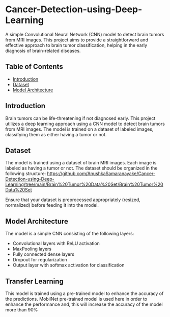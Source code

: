 # Cancer-Detection-using-Deep-Learning

A simple Convolutional Neural Network (CNN) model to detect brain tumors from MRI images. This project aims to provide a straightforward and effective approach to brain tumor classification, helping in the early diagnosis of brain-related diseases.

## Table of Contents

- [Introduction](#introduction)
- [Dataset](#dataset)
- [Model Architecture](#model-architecture)

## Introduction

Brain tumors can be life-threatening if not diagnosed early. This project utilizes a deep learning approach using a CNN model to detect brain tumors from MRI images. The model is trained on a dataset of labeled images, classifying them as either having a tumor or not.

## Dataset

The model is trained using a dataset of brain MRI images. Each image is labeled as having a tumor or not. The dataset should be organized in the following structure:
https://github.com/AnushkaSamaranayake/Cancer-Detection-using-Deep-Learning/tree/main/Brain%20Tumor%20Data%20Set/Brain%20Tumor%20Data%20Set


Ensure that your dataset is preprocessed appropriately (resized, normalized) before feeding it into the model.

## Model Architecture

The model is a simple CNN consisting of the following layers:

- Convolutional layers with ReLU activation
- MaxPooling layers
- Fully connected dense layers
- Dropout for regularization
- Output layer with softmax activation for classification

## Transfer Learning

This model is trained using a pre-trained model to enhance the accuracy of the predictions. MobilNet pre-trained model is used here in order to enhance the performance and, this will increase the accuracy of the model more than 90%
 
